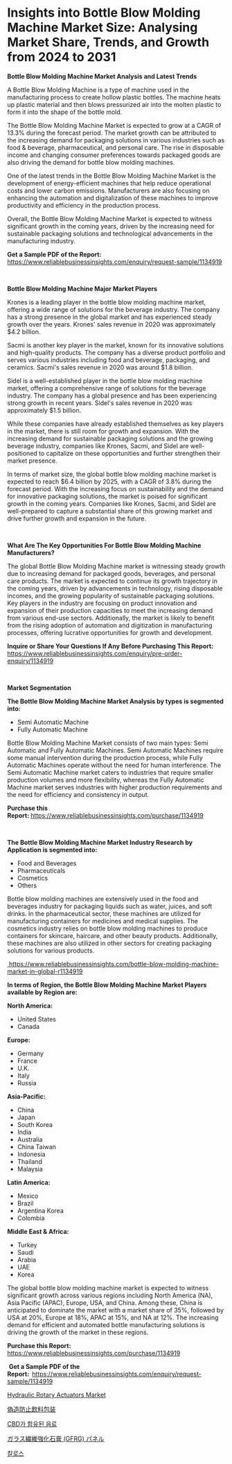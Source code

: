 <p><h1>Insights into Bottle Blow Molding Machine Market Size: Analysing Market Share, Trends, and Growth from 2024 to 2031</h1></p><p><strong>Bottle Blow Molding Machine Market Analysis and Latest Trends</strong></p>
<p><p>A Bottle Blow Molding Machine is a type of machine used in the manufacturing process to create hollow plastic bottles. The machine heats up plastic material and then blows pressurized air into the molten plastic to form it into the shape of the bottle mold.</p><p>The Bottle Blow Molding Machine Market is expected to grow at a CAGR of 13.3% during the forecast period. The market growth can be attributed to the increasing demand for packaging solutions in various industries such as food & beverage, pharmaceutical, and personal care. The rise in disposable income and changing consumer preferences towards packaged goods are also driving the demand for bottle blow molding machines.</p><p>One of the latest trends in the Bottle Blow Molding Machine Market is the development of energy-efficient machines that help reduce operational costs and lower carbon emissions. Manufacturers are also focusing on enhancing the automation and digitalization of these machines to improve productivity and efficiency in the production process.</p><p>Overall, the Bottle Blow Molding Machine Market is expected to witness significant growth in the coming years, driven by the increasing need for sustainable packaging solutions and technological advancements in the manufacturing industry.</p></p>
<p><strong>Get a Sample PDF of the Report:&nbsp;</strong> <a href="https://www.reliablebusinessinsights.com/enquiry/request-sample/1134919">https://www.reliablebusinessinsights.com/enquiry/request-sample/1134919</a></p>
<p>&nbsp;</p>
<p><strong>Bottle Blow Molding Machine Major Market Players</strong></p>
<p><p>Krones is a leading player in the bottle blow molding machine market, offering a wide range of solutions for the beverage industry. The company has a strong presence in the global market and has experienced steady growth over the years. Krones' sales revenue in 2020 was approximately $4.2 billion.</p><p>Sacmi is another key player in the market, known for its innovative solutions and high-quality products. The company has a diverse product portfolio and serves various industries including food and beverage, packaging, and ceramics. Sacmi's sales revenue in 2020 was around $1.8 billion.</p><p>Sidel is a well-established player in the bottle blow molding machine market, offering a comprehensive range of solutions for the beverage industry. The company has a global presence and has been experiencing strong growth in recent years. Sidel's sales revenue in 2020 was approximately $1.5 billion.</p><p>While these companies have already established themselves as key players in the market, there is still room for growth and expansion. With the increasing demand for sustainable packaging solutions and the growing beverage industry, companies like Krones, Sacmi, and Sidel are well-positioned to capitalize on these opportunities and further strengthen their market presence.</p><p>In terms of market size, the global bottle blow molding machine market is expected to reach $6.4 billion by 2025, with a CAGR of 3.8% during the forecast period. With the increasing focus on sustainability and the demand for innovative packaging solutions, the market is poised for significant growth in the coming years. Companies like Krones, Sacmi, and Sidel are well-prepared to capture a substantial share of this growing market and drive further growth and expansion in the future.</p></p>
<p>&nbsp;</p>
<p><strong>What Are The Key Opportunities For Bottle Blow Molding Machine Manufacturers?</strong></p>
<p><p>The global Bottle Blow Molding Machine market is witnessing steady growth due to increasing demand for packaged goods, beverages, and personal care products. The market is expected to continue its growth trajectory in the coming years, driven by advancements in technology, rising disposable incomes, and the growing popularity of sustainable packaging solutions. Key players in the industry are focusing on product innovation and expansion of their production capacities to meet the increasing demand from various end-use sectors. Additionally, the market is likely to benefit from the rising adoption of automation and digitization in manufacturing processes, offering lucrative opportunities for growth and development.</p></p>
<p><strong>Inquire or Share Your Questions If Any Before Purchasing This Report:</strong> <a href="https://www.reliablebusinessinsights.com/enquiry/pre-order-enquiry/1134919">https://www.reliablebusinessinsights.com/enquiry/pre-order-enquiry/1134919</a></p>
<p>&nbsp;</p>
<p><strong>Market Segmentation</strong></p>
<p><strong>The Bottle Blow Molding Machine Market Analysis by types is segmented into:</strong></p>
<p><ul><li>Semi Automatic Machine</li><li>Fully Automatic Machine</li></ul></p>
<p><p>Bottle Blow Molding Machine Market consists of two main types: Semi Automatic and Fully Automatic Machines. Semi Automatic Machines require some manual intervention during the production process, while Fully Automatic Machines operate without the need for human interference. The Semi Automatic Machine market caters to industries that require smaller production volumes and more flexibility, whereas the Fully Automatic Machine market serves industries with higher production requirements and the need for efficiency and consistency in output.</p></p>
<p><strong>Purchase this Report:&nbsp;</strong><a href="https://www.reliablebusinessinsights.com/purchase/1134919">https://www.reliablebusinessinsights.com/purchase/1134919</a></p>
<p>&nbsp;</p>
<p><strong>The Bottle Blow Molding Machine Market Industry Research by Application is segmented into:</strong></p>
<p><ul><li>Food and Beverages</li><li>Pharmaceuticals</li><li>Cosmetics</li><li>Others</li></ul></p>
<p><p>Bottle blow molding machines are extensively used in the food and beverages industry for packaging liquids such as water, juices, and soft drinks. In the pharmaceutical sector, these machines are utilized for manufacturing containers for medicines and medical supplies. The cosmetics industry relies on bottle blow molding machines to produce containers for skincare, haircare, and other beauty products. Additionally, these machines are also utilized in other sectors for creating packaging solutions for various products.</p></p>
<p><a href="https://www.reliablebusinessinsights.com/bottle-blow-molding-machine-market-in-global-r1134919">&nbsp;https://www.reliablebusinessinsights.com/bottle-blow-molding-machine-market-in-global-r1134919</a></p>
<p><strong>In terms of Region, the Bottle Blow Molding Machine Market Players available by Region are:</strong></p>
<p>
    <p> <strong> North America: </strong>
        <ul>
            <li>United States</li>
            <li>Canada</li>
        </ul>
        </p> 
    <p> <strong> Europe: </strong>
        <ul>
            <li>Germany</li>
            <li>France</li>
            <li>U.K.</li>
            <li>Italy</li>
            <li>Russia</li>
        </ul>
        </p> 
    <p> <strong> Asia-Pacific: </strong>
        <ul>
            <li>China</li>
            <li>Japan</li>
            <li>South Korea</li>
            <li>India</li>
            <li>Australia</li>
            <li>China Taiwan</li>
            <li>Indonesia</li>
            <li>Thailand</li>
            <li>Malaysia</li>
        </ul>
        </p> 
    <p> <strong> Latin America: </strong>
        <ul>
            <li>Mexico</li>
            <li>Brazil</li>
            <li>Argentina Korea</li>
            <li>Colombia</li>
        </ul>
        </p> 
    <p> <strong> Middle East & Africa: </strong>
        <ul>
            <li>Turkey</li>
            <li>Saudi</li>
            <li>Arabia</li>
            <li>UAE</li>
            <li>Korea</li>
        </ul>
    </p>
    </p>
<p><p>The global bottle blow molding machine market is expected to witness significant growth across various regions including North America (NA), Asia Pacific (APAC), Europe, USA, and China. Among these, China is anticipated to dominate the market with a market share of 35%, followed by USA at 20%, Europe at 18%, APAC at 15%, and NA at 12%. The increasing demand for efficient and automated bottle manufacturing solutions is driving the growth of the market in these regions.</p></p>
<p><strong>Purchase this Report: </strong><a href="https://www.reliablebusinessinsights.com/purchase/1134919">https://www.reliablebusinessinsights.com/purchase/1134919</a></p>
<p>&nbsp;<strong>Get a Sample PDF of the Report:&nbsp;&nbsp;</strong><a href="https://www.reliablebusinessinsights.com/enquiry/request-sample/1134919">https://www.reliablebusinessinsights.com/enquiry/request-sample/1134919</a></p>
<p><strong></strong></p>
<p><p><a href="https://github.com/castoriffic/Market-Research-Report-List-5/blob/main/hydraulic-rotary-actuators-market.md">Hydraulic Rotary Actuators Market</a></p><p><a href="https://github.com/KaydenJohns1964/Market-Research-Report-List-2/blob/main/4711797155598.md">偽造防止飲料包装</a></p><p><a href="https://github.com/sarassiksa/Market-Research-Report-List-1/blob/main/9320067166237.md">CBD가 함유된 음료</a></p><p><a href="https://github.com/marbadji/Market-Research-Report-List-2/blob/main/5972014155597.md">ガラス繊維強化石膏 (GFRG) パネル</a></p><p><a href="https://github.com/LoganRew1964/Market-Research-Report-List-1/blob/main/4085967166238.md">칼로스</a></p></p>